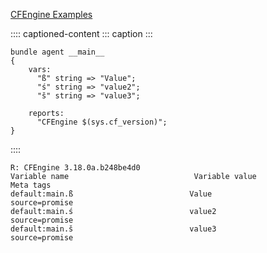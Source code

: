 [CFEngine Examples](id:38277465-771a-4db4-983a-8dfd434b1aff)

:::: captioned-content
::: caption
:::

``` {.cfengine3 include-stdlib="t" log-level="info" exports="both" extra-opts="--show-evaluated-vars=default:main\\\\."}
bundle agent __main__
{
    vars:
      "ß" string => "Value";
      "ś" string => "value2";
      "š" string => "value3";

    reports:
      "CFEngine $(sys.cf_version)";
}
```
::::

``` example
R: CFEngine 3.18.0a.b248be4d0
Variable name                            Variable value                                               Meta tags                               
default:main.ß                          Value                                                        source=promise                          
default:main.ś                          value2                                                       source=promise                          
default:main.š                          value3                                                       source=promise                          
```
